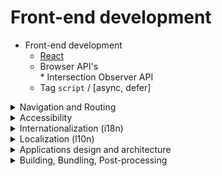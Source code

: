 # Front-end development

* Front-end development
  - [React](https://github.com/DemjanUA/Things-I-Don-t-Know-as-of-2021/blob/main/react.md)
  <ul>
    <li>Browser API's</li>
      * Intersection Observer API
  <li>Tag <code>script</code> / [async, defer]</li>
  </ul>

<details>
  <summary>Navigation and Routing</summary>
  <ul>
    <li>- - -</li>
  </ul>
</details>

<details>
  <summary>Accessibility</summary>
  <ul>
    <li>WCAG 2</li>
  </ul>
</details>

<details>
  <summary>Internationalization (i18n)</summary>
  <ul>
    <li>- - -</li>
  </ul>
</details>

<details>
  <summary>Localization (l10n)</summary>
  <ul>
    <li>- - -</li>
  </ul>
</details>

<details>
  <summary>Applications design and architecture</summary>
  <ul>
    <li>Microfrontend</li>
  </ul>
</details>

<details>
  <summary>Building, Bundling, Post-processing</summary>
  <ul>
    <li>Webpack</li>
    <li>Vitejs</li>
  </ul>
</details>
